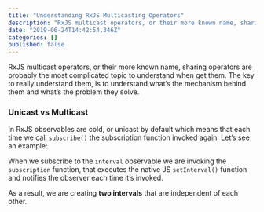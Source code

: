 ```yaml
---
title: "Understanding RxJS Multicasting Operators"
description: "RxJS multicast operators, or their more known name, sharing operators are probably the most complicated topic to understand when get them…"
date: "2019-06-24T14:42:54.346Z"
categories: []
published: false
---
```


  

RxJS multicast operators, or their more known name, sharing operators are probably the most complicated topic to understand when get them. The key to really understand them, is to understand what’s the mechanism behind them and what’s the problem they solve.

  

  

### Unicast vs Multicast

In RxJS observables are cold, or unicast by default which means that each time we call `subscribe()` the subscription function invoked again. Let’s see an example:

When we subscribe to the `interval` observable we are invoking the `subscription` function, that executes the native JS `setInterval()` function and notifies the observer each time it’s invoked.

As a result, we are creating **two intervals** that are independent of each other.
